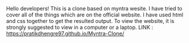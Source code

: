 Hello developers! This is a clone based on myntra wesite. I have tried to cover all of the things which are on the official website. I have used html and css together to get the resulted output. To view the website, it is strongly suggested to view in a computer or a laptop. LINK : https://pratikdhengre97.github.io/Myntra-Clone/ 
